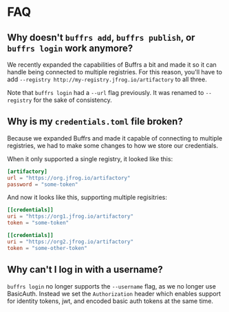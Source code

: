 # FAQ

## Why doesn't `buffrs add`, `buffrs publish`, or `buffrs login` work anymore?

We recently expanded the capabilities of Buffrs a bit and made it so it can
handle being connected to multiple registries. For this reason, you'll have to
add `--registry http://my-registry.jfrog.io/artifactory` to all three.

Note that `buffrs login` had a `--url` flag previously. It was renamed to
`--registry` for the sake of consistency.

## Why is my `credentials.toml` file broken?

Because we expanded Buffrs and made it capable of connecting to multiple
registries, we had to make some changes to how we store our credentials.

When it only supported a single registry, it looked like this:

```toml
[artifactory]
url = "https://org.jfrog.io/artifactory"
password = "some-token"
```

And now it looks like this, supporting multiple regisitries:

```toml
[[credentials]]
uri = "https://org1.jfrog.io/artifactory"
token = "some-token"

[[credentials]]
uri = "https://org2.jfrog.io/artifactory"
token = "some-other-token"
```

## Why can't I log in with a username?

`buffrs login` no longer supports the `--username` flag, as we no longer use
BasicAuth. Instead we set the `Authorization` header which enables support for
identity tokens, jwt, and encoded basic auth tokens at the same time.

